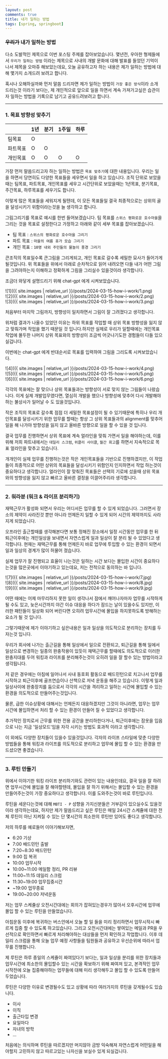 ```yaml
---
layout: post
comments: true
title: 내가 일하는 방법
tags: [spring, springboot]
---
```


### ~~우리가~~ 내가 일하는 방법

다소 도발적인 제목으로 이번 포스팅 주제를 잡아보았습니다. 몇년전, 우아한 형제들에서 `우리가 일하는 방법` 이라는 제목으로 사내의 개발 문화에 대해 발표를 들었던 기억이 나서 제목을 오마쥬 해보았는데요, 오늘 공유하고자 하는 내용은 제가 일하는 방법에 대해 몇가지 소개드려 보려고 합니다. 


혹시나 오해하실까봐 먼저 말씀 드리자면 제가 일하는 방법이 `가장 좋은 방식`이라 소개 드리는것 이라기 보다는, 제 개인적으로 앞으로 일을 하면서 계속 가져가고싶은 습관이자 일하는 방법을 기록으로 남기고 공유드려보려고 합니다.

---

### 1. 목표 방향성 맞추기


  | 1년 | 분기 | 1주일 | 하루
-- | -- | -- | -- | --
팀목표 | O |   |   |  
파트목표 | O | O |   |  
개인목표 | O | O | O | O


가장 먼저 말씀드리고자 하는 일하는 방법은 `목표 맞추기`에 대한 내용입니다. 
우리는 일을 하면서 당연히도 다양한 목표들을 세우면서 일을 하고 있습니다. 조직 단위로 보았을때는 팀목표, 파트목표, 개인목표를 세우고 시간단위로 보았을때는 1년목표, 분기목표, 주간목표, 하루목표를 세우기도 합니다. 

이렇게 많은 목표들을 세워지게 될텐데,  이 모든 목표들일 결국 최종적으로는 상위의 골을 달성시키기 위함이라는것을 늘 생각하고 합니다.

그림그리기를 목표로 예시를 한번 들어보겠습니다.
팀 목표를 `스위스 평화로운 호수마을`을 그리는 것을 목표로 설정한다고 가정하고 아래와 같이 세부 목표를 잡아보겠습니다.

- 팀 목표 : `스위스의 평화로운 호수마을 그리기`
- 파트 목표 : `마을의 여름 휴가 모습 그리기`
- 개인 목표 : `10명 내외 주민들의 물놀이 풍경 그리기`

큰조직의 목표일수록 큰그림을 그리게되고, 개인 목표로 갈수록 세밀한 묘사가 들어가게 될것입니다.
위 목표들을 위에서 아래로 순차적으로 읽어 내려오면 다들 내가 어떤 그림을 그려야하는지 이해하고 정확하게 그림을 그리실수 있을것이라 생각합니다.

조금더 와닿게 설명드리기 위해 chat-gpt 에게 시켜보았습니다.


![1]({{ site.images | relative_url }}/posts/2024-03-15-how-i-work/1.png)  
![2]({{ site.images | relative_url }}/posts/2024-03-15-how-i-work/2.png)  
![3]({{ site.images | relative_url }}/posts/2024-03-15-how-i-work/3.png)  

처음부터 마지막 그림까지, 방향성이 일치하면서 그림이 잘 그려졌다고 생각합니다.

위처럼 결과가 나올수 있었던 이유는 하위 목표를 작업할 때 상위 목표 방향성을 잃지 않고 맞춰가며 작업을 했기 때문일 것 입니다.하지만 실제로 우리가 일할때에는 개인목표 작업에 몰두한 나머지 상위 목표와의 방향성이 조금씩 어긋나기도한 경험들이 다들 있으실겁니다.

이번에는 chat-gpt 에게 반대순서로 목표를 입력하여 그림을 그리도록 시켜보았습니다.


![4]({{ site.images | relative_url }}/posts/2024-03-15-how-i-work/4.png)  
![5]({{ site.images | relative_url }}/posts/2024-03-15-how-i-work/5.png)  
![6]({{ site.images | relative_url }}/posts/2024-03-15-how-i-work/6.png)  

각각의 목표에는 잘 맞으나 상위 목표들과는 방향성이 서로 맞지 않는 그림들이 나왔습니다.
이게 실제 개발업무였다면, 열심히 개발을 했으나 방향성에 맞추어 다시 개발해야하는 불상사가 일어날 수 도 있을것입니다. 

작은 조직의 목표로 갈수록 점점 더 세밀한 목표설정이 될 수 있기때문에 특히나 우리 개인목표를 달성시키기 위한 업무를 할때는 항상 그 상위 목표들과의 alignment를 맞추어 일을 해 나가야 방향성을 잃지 않고 올바른 방향으로 일을 할 수 있을 것 입니다.

결국 업무를 진행하면서 상위 목표에 계속 얼라인을 맞춰 가면서 일을 해야하는데, 이를 위해 저희 파트내에서는 `데일리 스크럼`, `위클리 사이클`, `월간 회고`를 하면서 지속적으로 목표 얼라인을 맞추고 있습니다.

개개인이 실제 업무를 진행하는것은 작은 개인목표들을 기반으로 진행하겠지만, 이 작업들이 최종적으로 어떤 상위의 목표들을 달성시키기 위함인지 인지하면서 작업 하는것이 중요하다고 생각합니다. 얼라인이 잘 맞춰진 목표들은 선택의 기로에 섰을때 상위 목표와의 방향성을 잃지 않고 빠르고  올바른 결정을 이끌어주리라 생각합니다.

---

### 2. 워라분 (워크 & 라이프 분리하기)

재택근무가 활성화 되면서 우리는 어디서든 업무를 할 수 있게 되었습니다. 그러면서 장소의 제약이 사라진것 뿐만 아니라 언제든지 일할 수 있게 되어 시간의 제약까지도 사라지게 되었습니다.

오프라인 출근할때를 생각해본다면 보통 정해진 장소에서 일정 시간동안 업무를 한 뒤 퇴근이후에는 개인일상을 보내면서 자연스럽게 일과 일상이 잘 분리 될 수 있었다고 생각합니다. 현재는 재택근무를 통해 언제든지 바로 업무에 투입할 수 있는 환경이 되면서 일과 일상의 경계가 많이 허물어 졌습니다.

실제 업무가 잘 진행되고 효율이 나는것은 일하는 시간 보다는 몰입한 시간이 중요하다는것을 많은곳에서 이야기하고 있는데요, 저는 전적으로 동의하는 바 입니다.

![7]({{ site.images | relative_url }}/posts/2024-03-15-how-i-work/7.jpg)  
![8]({{ site.images | relative_url }}/posts/2024-03-15-how-i-work/8.jpg)  
![9]({{ site.images | relative_url }}/posts/2024-03-15-how-i-work/9.jpg)  


어떤 때에는 어제 마무리하지 못한 일이 생각나서 잠에서 깨어나자마자 업무를 시작하게 될 수도 있고, 늦은시간까지 야간 이슈 대응을 하다가 잠드는 날이 있을수도 있지만, 이러한 패턴들이 일상화 되어 버린다면 오히려 업무시간에 몰입을 하지못하도록 방해하는 요소가 될 것 입니다.

그렇기때문에 제가 이야기하고 싶은내용은 일과 일상을 의도적으로 분리하는 장치를 두자는것 입니다.

우리가 회사에 나가는 출근길을 통해 일상에서 일으로 전환되고, 퇴근길을 통해 일에서 일상으로 변경하는 일종의 완충작용이 있듯이 재택근무를 할때에도 의도적으로 이러한 완충지대를 두어 워킹과 라이프를 분리해주는것이 오히려 일을 잘 할수 있는 방법이라고 생각됩니다.

저 같은 경우에는 아침에 일어나서 사내 동호회 활동으로 배드민턴으로 치고나서 업무를 시작하고 퇴근이후에 골프연습이나 산책으로 저녁 운동을 해주고 있습니다. 이렇게 일과 일상사이에 완충장치를 둠으로서 각각의 시간을 격리하고 일하는 시간에 몰입할 수 있는 환경을 의도적으로 만들어주는것입니다.

물론, 급한 이슈상황에 대해서는 언제든지 대응하겠지만 그것이 아니라면, 업무는 업무시간에 몰입하면서 처리 할 수 있는 환경이 만들어 질 수 있었다고 생각합니다.

추가적인 장치로서 근무를 위한 전용 공간을 분리하한다거나, 퇴근이후에는 잠옷을 입음으로 나는 지금 '일상모드'임을 자각 시키는 방법도 효과적 이라고 생각합니다.

이 외에도 다양한 장치들이 있을수 있을것입니다. 각자의 라이프 스타일에 맞춘 다양한 방법들을 통해 워킹과 라이프를 의도적으로 분리하고 업무에 몰입 할 수 있는 환경을 만드셨으면 좋겠습니다.

---

### 3. 루틴 만들기

위에서 이야기한 워킹 라이프 분리하기와도 관련이 있는 내용인데요, 결국 일을 잘 하려면 업무시간에 몰입을 잘 해야할텐데, 몰입을 잘 하기 위해서는 몰입할 수 있는 환경을 만들어주는것이 가장 중요하다고 생각합니다. 이를 도와주는것이 바로 루틴입니다.

루틴을 세운다는것에 대해 `MBTI - P` 성향을 가지신분들은 거부감이 있으실수도 있을것이라 생각하는데요, 하지만 제가 말씀드리고 싶은 루틴은 매일 24시간 스케쥴에 대한 전체 루틴이 아닌 지켜질 수 있는 단 몇시간의 최소한의 루틴만 있어도 좋다고 생각합니다.

저의 하루를 예로들어 이야기해보자면, 

- 6:20 기상
- 7:00 배드민턴 출발
- 7:20~8:30 배드민턴
- 9:00 집 복귀
- 10:00 업무시작
- 10:00~11:00 메일함 정리, PR 리뷰
- 11:00~11:15 데일리 스크럼
- 11:30~19:00 업무집중시간
- ~19:00 업무종료
- 19:00~20:00 저녁운동

저는 업무 스케쥴상 오전시간대에는 회의가 잡혀있는경우가 많아서 오후시간에 업무에 몰입 할 수 있는 루틴을 만들었습니다.

아침운동 이후에 복귀하는 버스안에서 오늘 할 일 들을 미리 정리하면서 업무시작시 빠르게 집중 할 수 있도록 하고있습니다. 그리고 오전시간대에는 쌓여있는 메일과 PR을 우선적으로 확인하면서 빠르게 처리해야하는 대상들을 먼저 확인하고 작업합니다. 이후 데일리 스크럼을 통해 오늘 업무 예정 사항들을 팀원들과 공유하고 우선순위에 따라서 업무를  진행합니다.

제 루틴은 하루 종일의 스케쥴이 짜여있다기 보다는, 일과 일상을 분리를 위한 장치들과 업무시간에 최소한의 몰입할수 있는 시간을 확보하기 위해 짜여져 있고, 본격적인 업무 시작전에 오늘 집중해야하는 업무들에 대해 미리 생각해두고 몰입 할 수 있도록 만들어두었습니다.

루틴은 다양한 이유로 변경될수도 있고 상황에 따라 여러가지의 루틴을 갖게될수도 있습니다.

- 이사
- 이직
- 출근타입 변경
- 요일마다
- 자녀의 방학
- ...

처음에는 의식하며 루틴을 따르겠지만 머지않아 금방 익숙해져 자연스럽게 어떤일을 해야할지 고민하지 않고 따르고있는 나자신을 보실수 있게 되실겁니다.  
